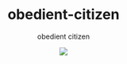<div align="center">
  <h1> obedient-citizen</h1>
  <p>obedient citizen</p>
  <img src="https://cdn.discordapp.com/attachments/422440665486721035/1217041363841978469/1628711303-vlc.png?ex=66029518&is=65f02018&hm=27b63f3c65841d585ef217afc2f569c5189b3b219984d0fb0e52f5d66a536a62&" />
</div>
